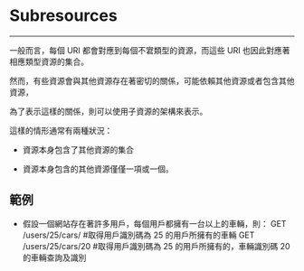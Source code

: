 # Subresources

---

一般而言，每個 URI 都會對應到每個不宭類型的資源，而這些 URI 也因此對應著相應類型資源的集合。

然而，有些資源會與其他資源存在著密切的關係，可能依賴其他資源或者包含其他資源，

為了表示這樣的關係，則可以使用子資源的架構來表示。

這樣的情形通常有兩種狀況：

* 資源本身包含了其他資源的集合

* 資源本身包含的其他資源僅僅一項或一個。

## 範例

* 假設一個網站存在著許多用戶，每個用戶都擁有一台以上的車輛，則：
GET \/users\/25\/cars\/ \#取得用戶識別碼為 25 的用戶所擁有的車輛 GET \/users\/25\/cars\/20 \#取得用戶識別碼為 25 的用戶所擁有的，車輛識別碼 20 的車輛查詢及識別

